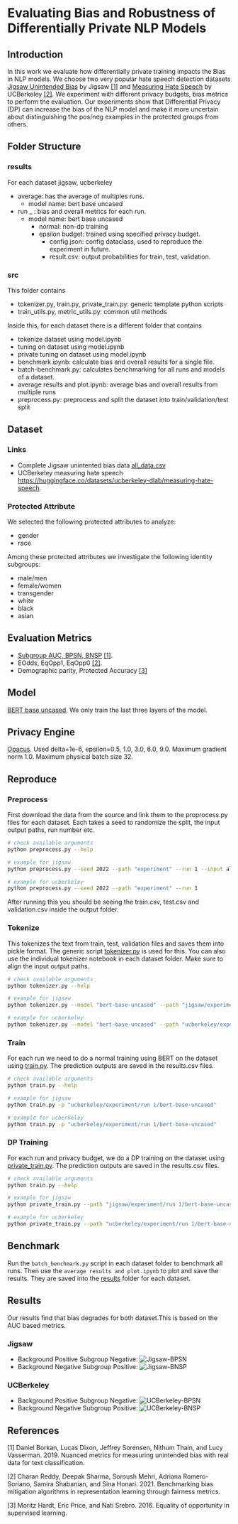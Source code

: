 # Evaluating Bias and Robustness of Differentially Private NLP Models

## Introduction

In this work we evaluate how differentially private training impacts the Bias in NLP models. We choose two very popular hate speech detection datasets [Jigsaw Unintended Bias](https://www.kaggle.com/competitions/jigsaw-unintended-bias-in-toxicity-classification/overview) by Jigsaw [[1]](#borkan) and [Measuring Hate Speech](https://huggingface.co/datasets/ucberkeley-dlab/measuring-hate-speech) by UCBerkeley [[2]](#reddy). We experiment with different privacy budgets, bias metrics to perform the evaluation. Our experiments show that Differential Privacy (DP) can increase the bias of the NLP model and make it more uncertain about distinguishing the pos/neg examples in the protected groups from others.

## Folder Structure

### results

For each dataset jigsaw, ucberkeley

* average: has the average of multiples runs.
  * model name: bert base uncased
* run _ : bias and overall metrics for each run.
  * model name: bert base uncased
    * normal: non-dp training
    * epsilon budget: trained using specified privacy budget.
      * config.json: config dataclass, used to reproduce the experiment in future.
      * result.csv: output probabilities for train, test, validation.

### src

This folder contains

* tokenizer.py, train.py, private_train.py: generic template python scripts
* train_utils.py, metric_utils.py: common util methods

Inside this, for each dataset there is a different folder that contains

* tokenize dataset using model.ipynb
* tuning on dataset using model.ipynb
* private tuning on dataset using model.ipynb
* benchmark.ipynb: calculate bias and overall results for a single file.
* batch-benchmark.py: calculates benchmarking for all runs and models of a dataset.
* average results and plot.ipynb: average bias and overall results from multiple runs
* preprocess.py: preprocess and split the dataset into train/validation/test split

## Dataset

### Links

* Complete Jigsaw unintented bias data [all_data.csv](https://www.kaggle.com/competitions/jigsaw-unintended-bias-in-toxicity-classification/data?select=all_data.csv)
* UCBerkeley measuring hate speech https://huggingface.co/datasets/ucberkeley-dlab/measuring-hate-speech.

### Protected Attribute

We selected the following protected attributes to analyze:

* gender
* race

Among these protected attributes we investigate the following identity subgroups:

* male/men
* female/women
* transgender
* white
* black
* asian

## Evaluation Metrics

* [Subgroup AUC, BPSN, BNSP](https://www.kaggle.com/competitions/jigsaw-unintended-bias-in-toxicity-classification/overview/evaluation) [[1]](#borkan).
* EOdds, EqOpp1, EqOpp0 [[2]](#reddy).
* Demographic parity, Protected Accuracy [[3]](#hardt)

## Model

[BERT base uncased](https://huggingface.co/bert-base-uncased). We only train the last three layers of the model.

## Privacy Engine

[Opacus](https://opacus.ai/). Used delta=1e-6, epsilon=0.5, 1.0, 3.0, 6.0, 9.0. Maximum gradient norm 1.0. Maximum physical batch size 32.

## Reproduce

### Preprocess

First download the data from the source and link them to the proprocess.py files for each dataset. Each takes a seed to randomize the split, the input output paths, run number etc.

```bash
# check available arguments
python preprocess.py --help

# example for jigsaw
python preprocess.py --seed 2022 --path "experiment" --run 1 --input all_data.csv

# example for ucberkeley
python preprocess.py --seed 2022 --path "experiment" --run 1
```

After running this you should be seeing the train.csv, test.csv and validation.csv inside the output folder.

### Tokenize

This tokenizes the text from train, test, validation files and saves them into pickle format. The generic script [tokenizer.py](src/tokenizer.py) is used for this. You can also use the individual tokenizer notebook in each dataset folder. Make sure to align the input output paths.

```bash
# check available arguments
python tokenizer.py --help

# example for jigsaw
python tokenizer.py --model "bert-base-uncased" --path "jigsaw/experiment/run 1"

# example for ucberkeley
python tokenizer.py --model "bert-base-uncased" --path "ucberkeley/experiment/run 1"
```

### Train

For each run we need to do a normal training using BERT on the dataset using [train.py](src/train.py). The prediction outputs are saved in the results.csv files.

```bash
# check available arguments
python train.py --help

# example for jigsaw
python train.py -p "ucberkeley/experiment/run 1/bert-base-uncased"

# example for ucberkeley
python train.py -p "ucberkeley/experiment/run 1/bert-base-uncased"
```

### DP Training

For each run and privacy budget, we do a DP training on the dataset using [private_train.py](src/private_train.py). The prediction outputs are saved in the results.csv files.

```bash
# check available arguments
python train.py --help

# example for jigsaw
python private_train.py --path "jigsaw/experiment/run 1/bert-base-uncased" --epsilon 1.0

# example for ucberkeley
python private_train.py --path "ucberkeley/experiment/run 1/bert-base-uncased" --epsilon 1.0
```

## Benchmark

Run the `batch_benchmark.py` script in each dataset folder to benchmark all runs. Then use the `average results and plot.ipynb` to plot and save the results. They are saved into the [results](results/) folder for each dataset.

## Results

Our results find that bias degrades for both dataset.This is based on the AUC based metrics.

### Jigsaw

* Background Positive Subgroup Negative: ![Jigsaw-BPSN](results/jigsaw/average/bert-base-uncased/bpsn.png)
* Background Negative Subgroup Positive: ![Jigsaw-BNSP](results/jigsaw/average/bert-base-uncased/bnsp.png)

### UCBerkeley

* Background Positive Subgroup Negative: ![UCBerkeley-BPSN](results/ucberkeley/average/bert-base-uncased/bpsn.png)
* Background Negative Subgroup Positive: ![UCBerkeley-BNSP](results/ucberkeley/average/bert-base-uncased/bnsp.png)

## References

<a id="borkan">[1]</a>
Daniel Borkan, Lucas Dixon, Jeffrey Sorensen, Nithum Thain, and Lucy Vasserman. 2019. Nuanced metrics for measuring unintended bias with real data for text classification.

<a id="reddy">[2]</a>
Charan Reddy, Deepak Sharma, Soroush Mehri, Adriana Romero-Soriano, Samira Shabanian, and Sina Honari. 2021. Benchmarking bias mitigation algorithms in representation learning through fairness
metrics.

<a id="hardt">[3]</a>
Moritz Hardt, Eric Price, and Nati Srebro. 2016. Equality of opportunity in supervised learning.